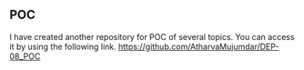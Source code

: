 ## POC
I have created another repository for POC of several topics. You can access it by using the following link.
https://github.com/AtharvaMujumdar/DEP-08_POC
